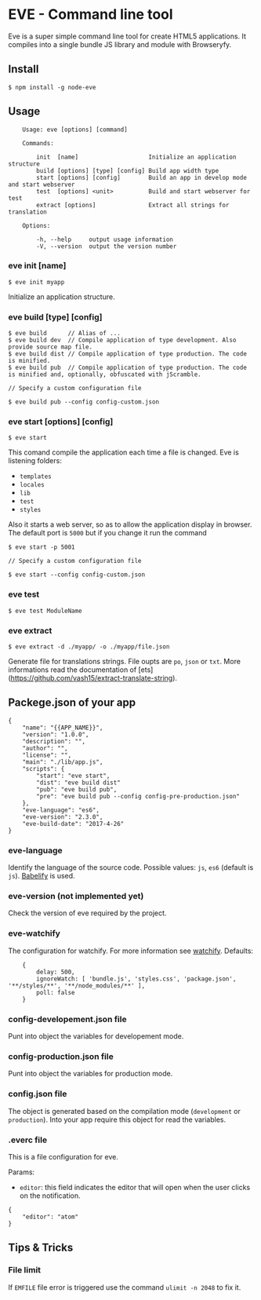 # EVE - Command line tool

Eve is a super simple command line tool for create HTML5 applications. It compiles into a single bundle JS library and module with Browseryfy.

## Install

```
$ npm install -g node-eve
```

## Usage

```
	Usage: eve [options] [command]

	Commands:

		init  [name]                    Initialize an application structure
		build [options] [type] [config] Build app width type
		start [options] [config]        Build an app in develop mode and start webserver
		test  [options] <unit>          Build and start webserver for test
		extract [options]               Extract all strings for translation

	Options:

		-h, --help     output usage information
		-V, --version  output the version number
```


### eve init [name]

```
$ eve init myapp
```

Initialize an application structure.


### eve build [type] [config]

```
$ eve build      // Alias of ...
$ eve build dev  // Compile application of type development. Also provide source map file.
$ eve build dist // Compile application of type production. The code is minified.
$ eve build pub  // Compile application of type production. The code is minified and, optionally, obfuscated with jScramble.

// Specify a custom configuration file

$ eve build pub --config config-custom.json

```

### eve start [options] [config]

```
$ eve start
```

This comand compile the application each time a file is changed. Eve is listening folders:

- `templates`
- `locales`
- `lib`
- `test`
- `styles`

Also it starts a web server, so as to allow the application display in browser. The default port is `5000` but if you change it run the command

```
$ eve start -p 5001

// Specify a custom configuration file

$ eve start --config config-custom.json

```


### eve test

```
$ eve test ModuleName
```

### eve extract

```
$ eve extract -d ./myapp/ -o ./myapp/file.json
```

Generate file for translations strings. File oupts are `po`, `json` or `txt`. More informations read the documentation of [ets] (https://github.com/vash15/extract-translate-string).


## Packege.json of your app

```
{
	"name": "{{APP_NAME}}",
	"version": "1.0.0",
	"description": "",
	"author": "",
	"license": "",
	"main": "./lib/app.js",
	"scripts": {
		"start": "eve start",
		"dist": "eve build dist"
		"pub": "eve build pub",
		"pre": "eve build pub --config config-pre-production.json"
	},
	"eve-language": "es6",
	"eve-version": "2.3.0",
	"eve-build-date": "2017-4-26"
}
```

### eve-language

Identify the language of the source code. Possible values: `js`, `es6` (default is `js`). [Babelify](https://github.com/babel/babelify) is used.

### eve-version (not implemented yet)

Check the version of eve required by the project.

### eve-watchify

The configuration for watchify. For more information see [watchify](https://github.com/substack/watchify).
Defaults:

```
	{
		delay: 500,
		ignoreWatch: [ 'bundle.js', 'styles.css', 'package.json', '**/styles/**', '**/node_modules/**' ],
		poll: false
	}
```

### config-developement.json file

Punt into object the variables for developement mode.

### config-production.json file

Punt into object the variables for production mode.

### config.json file

The object is generated based on the compilation mode (`development` or `production`). Into your app require this object for read the variables.

### .everc file

This is a file configuration for eve.

Params:

- `editor`: this field indicates the editor that will open when the user clicks on the notification.

```
{
	"editor": "atom"
}
```

## Tips & Tricks

### File limit

If `EMFILE` file error is triggered use the command `ulimit -n 2048` to fix it.
